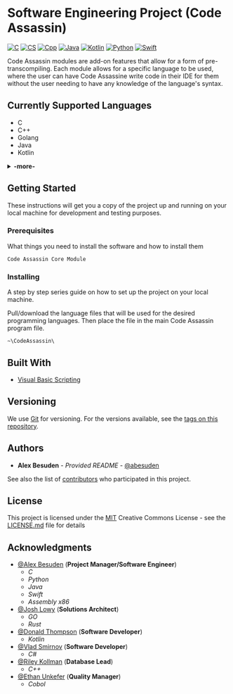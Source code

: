 # Software Engineering Project (**Code Assassin**)

[![C](https://img.shields.io/badge/C-supported-purple.svg)](https://github.com/Abesuden/Software-Engineering/tree/master/languageModules/C)
[![CS](https://img.shields.io/badge/CS-supported-purple.svg)](https://github.com/Abesuden/Software-Engineering/tree/master/languageModules/CS)
[![Cpp](https://img.shields.io/badge/Cpp-supported-purple.svg)](https://github.com/Abesuden/Software-Engineering/tree/master/languageModules/Cpp)
[![Java](https://img.shields.io/badge/Java-supported-purple.svg)](https://github.com/Abesuden/Software-Engineering/tree/master/languageModules/Java)
[![Kotlin](https://img.shields.io/badge/Kotlin-supported-purple.svg)](https://github.com/Abesuden/Software-Engineering/tree/master/languageModules/Kotlin)
[![Python](https://img.shields.io/badge/Python-supported-purple.svg)](https://github.com/Abesuden/Software-Engineering/tree/master/languageModules/Python)
[![Swift](https://img.shields.io/badge/Swift-supported-purple.svg)](https://github.com/Abesuden/Software-Engineering/tree/master/languageModules/Swift)

Code Assassin modules are add-on features that allow for a form of pre-transcompiling. Each module allows for a specific language to be used, where the user can have Code Assassine write code in their IDE for them without the user needing to have any knowledge of the language's syntax.

## Currently Supported Languages

 - C
 - C++
 - Golang
 - Java
 - Kotlin
<details>
<summary><strong>-more-</strong></summary>
 
 - Python
 - Rust
 - Swift
 
</details>

## Getting Started

These instructions will get you a copy of the project up and running on your local machine for development and testing purposes.

### Prerequisites

What things you need to install the software and how to install them

```
Code Assassin Core Module
```

### Installing

A step by step series guide on how to set up the project on your local machine.

Pull/download the language files that will be used for the desired programming languages. Then place the file in the main Code Assassin program file.

```
~\CodeAssassin\
```

## Built With

* [Visual Basic Scripting](https://ss64.com/vb/)

## Versioning

We use [Git](https://git-scm.com/doc) for versioning. For the versions available, see the [tags on this repository](https://github.com/software-engineering/tags).

## Authors

* **Alex Besuden** - *Provided README* - [@abesuden](https://github.com/abesuden)

See also the list of [contributors](https://github.com/abesuden/software-engineering/contributors) who participated in this project.

## License

This project is licensed under the [MIT](LICENSE.md) Creative Commons License - see the [LICENSE.md](LICENSE.md) file for details

## Acknowledgments

* [@Alex Besuden](https://github.com/abesuden) (**Project Manager/Software Engineer**)
    * *C*
    * *Python*
    * *Java*
    * *Swift*
    * *Assembly x86*
* [@Josh Lowy](https://github.com/DLJ42) (**Solutions Architect**)
    * *GO*
    * *Rust*
* [@Donald Thompson](https://github.com/dthompsonii) (**Software Developer**)
    * *Kotlin*
* [@Vlad Smirnov](https://github.com/Pr0vlad) (**Software Developer**)
    * *C#*
* [@Riley Kollman](https://github.com/kr-1) (**Database Lead**)
    * *C++*
* [@Ethan Unkefer](https://github.com/eunkefer) (**Quality Manager**)
    * *Cobol*
